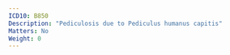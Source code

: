 ```yaml
---
ICD10: B850
Description: "Pediculosis due to Pediculus humanus capitis"
Matters: No
Weight: 0
---
```


